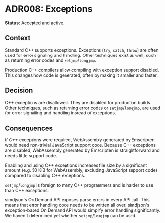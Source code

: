# ADR008: Exceptions

**Status**: Accepted and active.

## Context

Standard C++ supports exceptions. Exceptions (`try`, `catch`, `throw`) are often
used for error signaling and handling. Other techniques exist as well, such as
returning error codes and `setjmp`/`longjmp`.

Production C++ compilers allow compiling with exception support disabled. This
changes how code is generated, often by making it smaller and faster.

## Decision

C++ exceptions are disallowed. They are disabled for production builds. Other
techniques, such as returning error codes or `setjmp`/`longjmp`, are used
for error signalling and handling instead of exceptions.

## Consequences

If C++ exceptions were required, WebAssembly generated by Emscripten would need
non-trivial JavaScript support code. Because C++ exceptions are disabled,
WebAssembly generated by Emscripten is straightforward and needs little support
code.

Enabling and using C++ exceptions increases file size by a significant amount
(e.g. 50 KiB for WebAssembly, excluding JavaScript support code) compared to
disabling C++ exceptions.

`setjmp`/`longjmp` is foreign to many C++ programmers and is harder to use than
C++ exceptions.

simdjson's On Demand API exposes parse errors in every API call. This means that
error handling code needs to be written all over. simdjson's exception-based On
Demand API would simplify error handling significantly. We haven't determined
yet whether `setjmp`/`longjmp` can be used.
